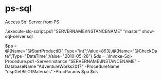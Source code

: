# ps-sql
Access Sql Server from PS

.\execute-slq-script.ps1 "SERVERNAME\INSTANCENAME" "master" show-sql-server.sql

$pa = @{Name="@StartProductID";Type="int";Value=893},@{Name="@CheckDate";Type="DateTime";Value="2010-05-26"}
$ds = .\Invoke-Sql-Procedure.ps1 -ServerInstance "SERVERNAME\INSTANCENAME" -DatabaseName "AdventureWorks2017" -ProcedureName "uspGetBillOfMaterials" -ProcParams $pa
$ds